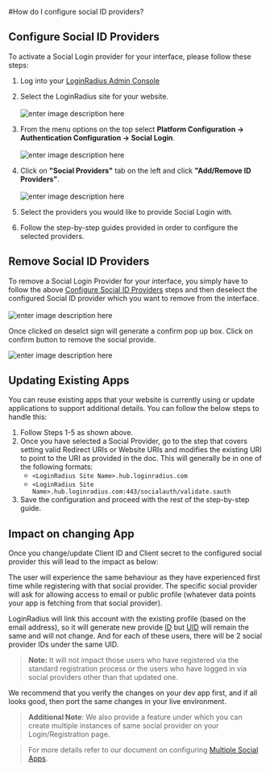 #How do I configure social ID providers?


## Configure Social ID Providers

To activate a Social Login provider for your interface, please follow these steps:

1. Log into your [LoginRadius Admin Console](https://adminconsole.loginradius.com/dashboard)
2. Select the LoginRadius site for your website. 
<br><br>![enter image description here](https://apidocs.lrcontent.com/images/211_165406204164839cfb3.37322749.png "enter image title here")
3. From the menu options on the top select **Platform Configuration → Authentication Configuration → Social Login**. 
<br><br>![enter image description here](https://apidocs.lrcontent.com/images/pasted-image-0-1_270045e7324d8d70650.74486661.png  "")

4. Click on **"Social Providers"** tab on the left and click **"Add/Remove ID Providers"**. 
<br><br>![enter image description here](https://apidocs.lrcontent.com/images/unnamed-1_223885e73276af0f607.62247363.png "")
5. Select the providers you would like to provide Social Login with.
6. Follow the step-by-step guides provided in order to configure the selected providers.

## Remove Social ID Providers

To remove a Social Login Provider for your interface, you simply have to follow the above [Configure Social ID Providers](#configuresocialidproviders0)  steps and then deselect the configured Social ID provider which you want to remove from the interface. 
<br><br>![enter image description here](https://apidocs.lrcontent.com/images/acsp4_22885e934da363b081.75785933.png "")

Once clicked on deselct sign will generate a confirm pop up box. Click on confirm button to remove the social provide. 

![enter image description here](https://apidocs.lrcontent.com/images/acsp3_109355e934e034d56c3.46939883.png "enter image title here")

## Updating Existing Apps

You can reuse existing apps that your website is currently using or update applications to support additional details. You can follow the below steps to handle this:

1. Follow Steps 1-5 as shown above.
2. Once you have selected a Social Provider, go to the step that covers setting valid Redirect URIs or Website URIs and modifies the existing URI to point to the URI as provided in the doc. This will generally be in one of the following formats: 
    - `<LoginRadius Site Name>.hub.loginradius.com`
    - `<LoginRadius Site Name>.hub.loginradius.com:443/socialauth/validate.sauth`
6. Save the configuration and proceed with the rest of the step-by-step guide.

## Impact on changing App

Once you change/update Client ID and Client secret to the configured social provider this will lead to the impact as below:

The user will experience the same behaviour as they have experienced first time while registering with that social provider. The specific social provider will ask for allowing access to email or public profile (whatever data points your app is fetching from that social provider).

LoginRadius will link this account with the existing profile (based on the email address), so it will generate new provide [ID](https://www.loginradius.com/legacy/docs/getting-started/introduction/glossary) but [UID](https://www.loginradius.com/legacy/docs/getting-started/introduction/glossary)  will remain the same and will not change. And for each of these users, there will be 2 social provider IDs under the same UID.

>**Note:** It will not impact those users who have registered via the standard registration process or the users who have logged in via social providers other than that updated one.

We recommend that you verify the changes on your dev app first, and if all looks good, then port the same changes in your live environment.



> **Additional Note**: We also provide a feature under which you can create multiple instances of same social provider on your Login/Registration page.

> For more details refer to our document on configuring [Multiple Social Apps](https://www.loginradius.com/legacy/docs/api/v2/admin-console/social-provider/multiple-social-apps/).